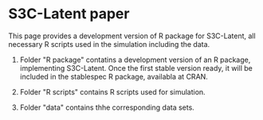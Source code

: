 # S3C-Latent paper

This page provides a development version of R package for S3C-Latent, all necessary R scripts used in the simulation including the data.

1. Folder "R package" contatins a development version of an R package, implementing S3C-Latent. Once the first stable version ready, it will be included in the stablespec R package, availabla at CRAN.

2. Folder "R scripts" contains R scripts used for simulation.

3. Folder "data" contains thhe corresponding data sets. 
